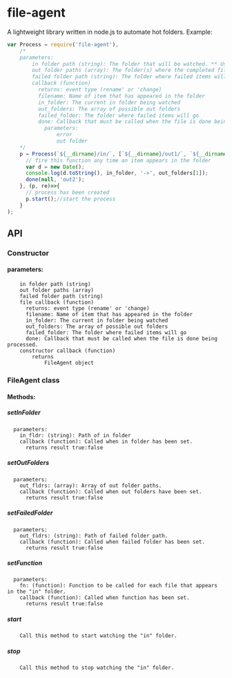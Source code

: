 # file-agent
A lightweight library written in node.js to automate hot folders.
Example:
```js
var Process = require('file-agent'),
    /*
    parameters:
        in folder path (string): The folder that will be watched. ** Use trailing slash ***
        out folder paths (array): The folder(s) where the completed files can be moved to. ** Use trailing slash ***
        failed folder path (string): The folder where failed items will be moved to. ** Use trailing slash ***
        callback (function)
          returns: event type (rename' or 'change)
          filename: Name of item that has appeared in the folder
          in_folder: The current in folder being watched
          out_folders: The array of possible out folders
          failed_folder: The folder where failed items will go
          done: Callback that must be called when the file is done being processed.
            parameters:
                error
                out folder
    */
    p = Process(`${__dirname}/in/`, [`${__dirname}/out1/`, `${__dirname}/out2/`], `${__dirname}/failed/`, (eventType, filename, in_folder, out_folders, failed_folder, done)=>{
      // fire this function any time an item appears in the folder
      var d = new Date();
      console.log(d.toString(), in_folder, '->', out_folders[1]);
      done(null, 'out2');
    }, (p, re)=>{
      // process has been created
      p.start();//start the process
    }
);
```
## API
### Constructor
#### parameters:
        in folder path (string)
        out folder paths (array)
        failed folder path (string)
        file callback (function)
          returns: event type (rename' or 'change)
          filename: Name of item that has appeared in the folder
          in_folder: The current in folder being watched
          out_folders: The array of possible out folders
          failed_folder: The folder where failed items will go
          done: Callback that must be called when the file is done being processed.
        constructor callback (function)
            returns 
                FileAgent object

### FileAgent class
#### Methods:
##### setInFolder 
      parameters:
        in_fldr: (string): Path of in folder
        callback (function): Called when in folder has been set.
          returns result true:false
          
##### setOutFolders
      parameters:
        out_fldrs: (array): Array of out folder paths.
        callback (function): Called when out folders have been set.
          returns result true:false

##### setFailedFolder
      parameters:
        out_fldrs: (string): Path of failed folder path.
        callback (function): Called when failed folder has been set.
          returns result true:false
          
##### setFunction
      parameters:
        fn: (function): Function to be called for each file that appears in the "in" folder.
        callback (function): Called when function has been set.
          returns result true:false
          
##### start
        Call this method to start watching the "in" folder.
    
##### stop
        Call this method to stop watching the "in" folder.
